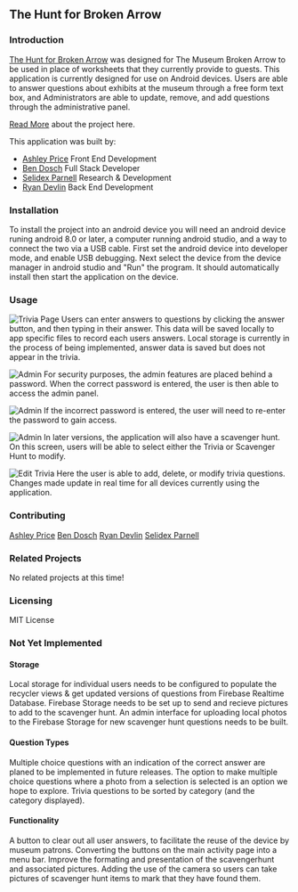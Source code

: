 ## The Hunt for Broken Arrow

### Introduction
[The Hunt for Broken Arrow](https://bendoschgit.github.io/scavenger_hunt_and_trivia/) was designed for The Museum Broken Arrow to be used in place of worksheets that they currently provide to guests. This application is currently designed for use on Android devices. Users are able to answer questions about exhibits at the museum through a free form text box, and Administrators are able to update, remove, and add questions through the administrative panel. 

[Read More](https://blanketmanatee.medium.com/the-hunt-for-broken-arrow-f4dbbd22b00b) about the project here.

This application was built by:
* [Ashley Price](https://www.linkedin.com/in/ashleybordenprice/) Front End Development
* [Ben Dosch](https://www.linkedin.com/in/benjamin-dosch-872a4731/) Full Stack Developer
* [Selidex Parnell](https://www.linkedin.com/in/selidex-parnell-6469a613b/) Research & Development
* [Ryan Devlin](https://www.linkedin.com/in/ryan-devlin-1151b81a9/) Back End Development

### Installation
To install the project into an android device you will need an android device runing android 8.0 or later, a computer running android studio, and a way to connect the two via a USB cable. First set the android device into developer mode, and enable USB debugging. Next select the device from the device manager in android studio and "Run" the program. It should automatically install then start the application on the device. 

### Usage
![Trivia Page](/images/trivia.png)
Users can enter answers to questions by clicking the answer button, and then typing in their answer. This data will be saved locally to app specific files to record each users answers. Local storage is currently in the process of being implemented, answer data is saved but does not appear in the trivia.

![Admin](/images/adminlogin.png)
For security purposes, the admin features are placed behind a password. When the correct password is entered, the user is then able to access the admin panel.

![Admin](/images/wrongpw.png)
If the incorrect password is entered, the user will need to re-enter the password to gain access.

![Admin](/images/admin2.png)
In later versions, the application will also have a scavenger hunt. On this screen, users will be able to select either the Trivia or Scavenger Hunt to modify.

![Edit Trivia](/images/edittrivia.png)
Here the user is able to add, delete, or modify trivia questions. Changes made update in real time for all devices currently using the application.


### Contributing
[Ashley Price](https://github.com/blanketmanatee)
[Ben Dosch](https://github.com/BenDoschGit)
[Ryan Devlin](https://github.com/BardoftheOzarks)
[Selidex Parnell](https://github.com/Selidex)

### Related Projects
No related projects at this time!

### Licensing
MIT License

### Not Yet Implemented

#### Storage
Local storage for individual users needs to be configured to populate the recycler views & get updated versions of questions from Firebase Realtime Database. Firebase Storage needs to be set up to send and recieve pictures to add to the scavenger hunt. An admin interface for uploading local photos to the Firebase Storage for new scavenger hunt questions needs to be built.

#### Question Types
Multiple choice questions with an indication of the correct answer are planed to be implemented in future releases. The option to make multiple choice questions where a photo from a selection is selected is an option we hope to explore. Trivia questions to be sorted by category (and the category displayed).

#### Functionality
A button to clear out all user answers, to facilitate the reuse of the device by museum patrons. Converting the buttons on the main activity page into a menu bar. Improve the formating and presentation of the scavengerhunt and associated pictures. Adding the use of the camera so users can take pictures of scavenger hunt items to mark that they have found them.
